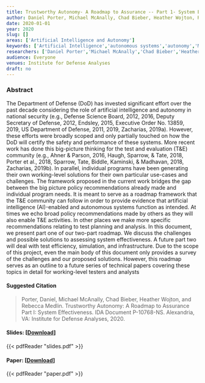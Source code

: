 ```yaml
---
title: Trustworthy Autonomy- A Roadmap to Assurance -- Part 1- System Effectiveness
author: Daniel Porter, Michael McAnally, Chad Bieber, Heather Wojton, Rebecca Medlin
date: 2020-01-01
year: 2020
slug: []
areas: ['Artificial Intelligence and Autonomy']
keywords: ['Artificial Intelligence','autonomous systems','autonomy','Machine Learning','Military AI','T&E','Test & Evaluation','Test Methods','Test Strategy','test,evaluation','verification','and validation (TEV&V)','TEVV']
researchers: ['Daniel Porter','Michael McAnally','Chad Bieber','Heather Wojton','Rebecca Medlin']
audience: Everyone
venues: Institute for Defense Analyses
draft: no
---
```




### Abstract
The Department of Defense (DoD) has invested significant effort over the past decade considering the role of artificial intelligence and autonomy in national security (e.g., Defense Science Board, 2012, 2016, Deputy Secretary of Defense, 2012, Endsley, 2015, Executive Order No. 13859, 2019, US Department of Defense, 2011, 2019, Zacharias, 2019a). However, these efforts were broadly scoped and only partially touched on how the DoD will certify the safety and performance of these systems. More recent work has done this big-picture thinking for the test and evaluation (T&E) community (e.g., Ahner & Parson, 2016, Haugh, Sparrow, & Tate, 2018, Porter et al., 2018, Sparrow, Tate, Biddle, Kaminski, & Madhavan, 2018, Zacharias, 2019b). In parallel, individual programs have been generating their own working-level solutions for their own particular use-cases and challenges. The framework proposed in the current work bridges the gap between the big picture policy recommendations already made and individual program needs. It is meant to serve as a roadmap framework that the T&E community can follow in order to provide evidence that artificial intelligence (AI)-enabled and autonomous systems function as intended. At times we echo broad policy recommendations made by others as they will also enable T&E activities. In other places we make more specific recommendations relating to test planning and analysis. In this document, we present part one of our two-part roadmap. We discuss the challenges and possible solutions to assessing system effectiveness. A future part two will deal with test efficiency, simulation, and infrastructure. Due to the scope of this project, even the main body of this document only provides a survey of the challenges and our proposed solutions. However, this roadmap serves as an outline to a future series of technical papers covering these topics in detail for working-level testers and analysts

#### Suggested Citation
> Porter, Daniel, Michael McAnally, Chad Bieber, Heather Wojton, and Rebecca Medlin. Trustworthy Autonomy: A Roadmap to Assurance Part I: System Effectiveness. IDA Document P-10768-NS. Alexandria, VA: Institute for Defense Analyses, 2020.

#### Slides: [[Download](slides.pdf)]
{{< pdfReader "slides.pdf" >}}

#### Paper: [[Download](paper.pdf)]
{{< pdfReader "paper.pdf" >}}


